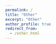 ```yaml
---
permalink: /
title: "Other"
excerpt: "Other"
author_profile: true
redirect_from: 
  - /other.html
---
```

